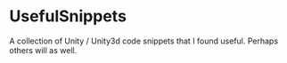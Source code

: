 # UsefulSnippets
A collection of Unity / Unity3d code snippets that I found useful. Perhaps others will as well.
